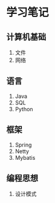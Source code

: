 # 学习笔记
## 计算机基础
1. 文件
2. 网络

## 语言
1. Java
2. SQL
3. Python

## 框架
1. Spring
2. Netty
3. Mybatis

## 编程思想
1. 设计模式
